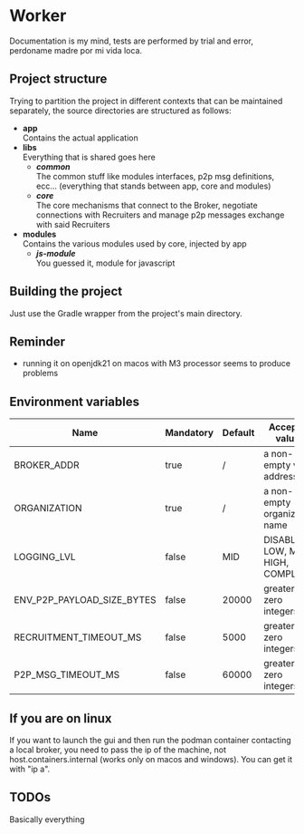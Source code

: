 # Worker
Documentation is my mind, tests are performed by trial and error, perdoname madre por mi vida loca.

## Project structure
Trying to partition the project in different contexts that can be maintained separately, the source directories are structured as follows:
- __app__  
Contains the actual application
- __libs__  
Everything that is shared goes here
  - ___common___  
  The common stuff like modules interfaces, p2p msg definitions, ecc... (everything that stands between app, core and modules)
  - ___core___  
  The core mechanisms that connect to the Broker, negotiate connections with Recruiters and manage p2p messages exchange with said Recruiters
- __modules__  
  Contains the various modules used by core, injected by app
  - ___js-module___  
  You guessed it, module for javascript

## Building the project
Just use the Gradle wrapper from the project's main directory.

## Reminder
- running it on openjdk21 on macos with M3 processor seems to produce problems

## Environment variables
| Name                       | Mandatory | Default | Accepted values                    |
|----------------------------|-----------|---------|------------------------------------|
| BROKER_ADDR                | true      | /       | a non-empty valid address          |
| ORGANIZATION               | true      | /       | a non-empty organization name      |
| LOGGING_LVL                | false     | MID     | DISABLED, LOW, MID, HIGH, COMPLETE |
| ENV_P2P_PAYLOAD_SIZE_BYTES | false     | 20000   | greater than zero integers         |
| RECRUITMENT_TIMEOUT_MS     | false     | 5000    | greater than zero integers         |
| P2P_MSG_TIMEOUT_MS         | false     | 60000   | greater than zero integers         |


## If you are on linux
If you want to launch the gui and then run the podman container contacting a local broker, you need to pass the ip of the machine, not host.containers.internal (works only on macos and windows). You can get it with "ip a".

## TODOs
Basically everything